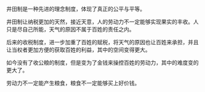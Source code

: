 井田制是一种先进的理念制度，体现了真正的公平与平等。

井田制让纳税更加的天然，接近天意，人的劳动力不一定能够实现果实的丰收。人只是尽自己所能，天气的原因不属于百姓的责任之内。

后来的收税制度，进一步加重了百姓的赋税，将天气的原因也让百姓来承担，并且让当权者更加方便的获取百姓的利益，其中的空间变得更大。

如今没有了收公粮的制度，但是变为了金钱来操控百姓的劳动力，其中的难度变的更大了。

劳动力不一定能产生粮食，粮食不一定能够买上好价钱。